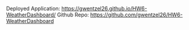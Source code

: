 Deployed Application:  https://gwentzel26.github.io/HW6-WeatherDashboard/
Github Repo: https://github.com/gwentzel26/HW6-WeatherDashboard